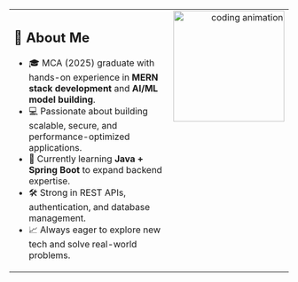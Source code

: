 <table>
<tr>
<td width="65%" valign="top">

## 💼 About Me

- 🎓 MCA (2025) graduate with hands-on experience in **MERN stack development** and **AI/ML model building**.  
- 💻 Passionate about building scalable, secure, and performance-optimized applications.  
- 🌱 Currently learning **Java + Spring Boot** to expand backend expertise.  
- 🛠️ Strong in REST APIs, authentication, and database management.  
- 📈 Always eager to explore new tech and solve real-world problems.

</td>
<td width="35%" valign="top" align="right">

<img src="https://cdn.dribbble.com/users/1162077/screenshots/3848914/media/7ed7d5ca074b48b328150e5a231e8d1f.gif" width="200" alt="coding animation" />

</td>
</tr>
</table>
